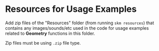 # Resources for Usage Examples

Add zip files of the "Resources" folder (from running `skm resources`) that contains any images/sounds/etc used in the code for usage examples related to **Geometry** functions in this folder.

Zip files must be using `.zip` file type.
